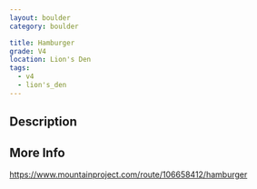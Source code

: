 ```yaml
---
layout: boulder
category: boulder

title: Hamburger
grade: V4
location: Lion's Den
tags:
  - v4
  - lion's_den
---
```


## Description


## More Info
https://www.mountainproject.com/route/106658412/hamburger
